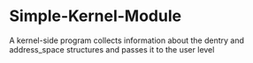 # Simple-Kernel-Module
A kernel-side program collects information about the dentry and address_space structures and passes it to the user level
